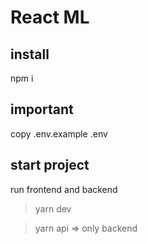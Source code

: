 # React ML

## install
npm i


## important 
copy .env.example .env

## start project

run frontend and backend

> yarn dev

> yarn api => only backend



